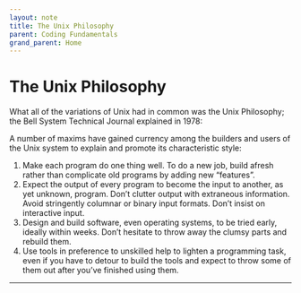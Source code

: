 ```yaml
---
layout: note
title: The Unix Philosophy
parent: Coding Fundamentals
grand_parent: Home
---
```


# The Unix Philosophy

What all of the variations of Unix had in common was the Unix Philosophy; the Bell System Technical Journal explained in 1978:

A number of maxims have gained currency among the builders and users of the Unix system to explain and promote its characteristic style:

1. Make each program do one thing well. To do a new job, build afresh rather than complicate old programs by adding new “features”.
2. Expect the output of every program to become the input to another, as yet unknown, program. Don’t clutter output with extraneous information. Avoid stringently columnar or binary input formats. Don’t insist on interactive input.
3. Design and build software, even operating systems, to be tried early, ideally within weeks. Don’t hesitate to throw away the clumsy parts and rebuild them.
4. Use tools in preference to unskilled help to lighten a programming task, even if you have to detour to build the tools and expect to throw some of them out after you’ve finished using them.

---
